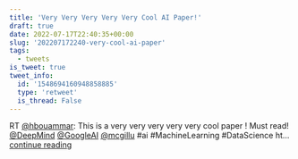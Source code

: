 ```yaml
---
title: 'Very Very Very Very Very Cool AI Paper!'
draft: true
date: 2022-07-17T22:40:35+00:00
slug: '202207172240-very-cool-ai-paper'
tags:
  - tweets
is_tweet: true
tweet_info:
  id: '1548694160948858885'
  type: 'retweet'
  is_thread: False
---
```




RT [@hbouammar](https://x.com/hbouammar): This is a very very very very very cool paper ! Must read! [@DeepMind](https://x.com/DeepMind) [@GoogleAI](https://x.com/GoogleAI) [@mcgillu](https://x.com/mcgillu) #ai #MachineLearning #DataScience ht… [continue reading](https://x.com/sytelus/status/1548694160948858885)
